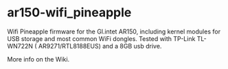 # ar150-wifi_pineapple
Wifi Pineapple firmware for the Gl.intet AR150, including kernel modules for USB storage and most common WiFi dongles. Tested with TP-Link TL-WN722N ( AR9271/RTL8188EUS) and a 8GB usb drive.

More info on the Wiki.
